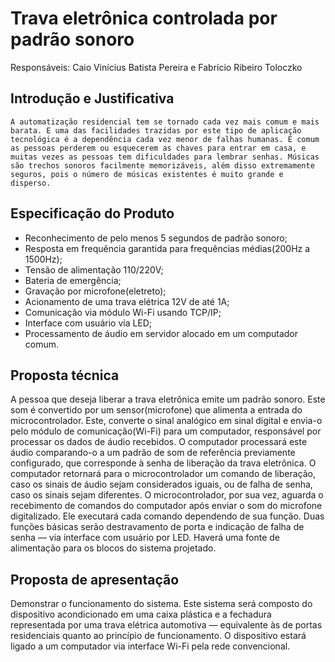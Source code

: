 # Trava eletrônica controlada por padrão sonoro
Responsáveis: Caio Vinícius Batista Pereira e Fabrício Ribeiro Toloczko

## Introdução e Justificativa
    A automatização residencial tem se tornado cada vez mais comum e mais barata. E uma das facilidades trazidas por este tipo de aplicação tecnológica é a dependência cada vez menor de falhas humanas. É comum as pessoas perderem ou esquecerem as chaves para entrar em casa, e muitas vezes as pessoas tem dificuldades para lembrar senhas. Músicas são trechos sonoros facilmente memorizáveis, além disso extremamente seguros, pois o número de músicas existentes é muito grande e disperso. 

## Especificação do Produto
* Reconhecimento de pelo menos 5 segundos de padrão sonoro;
* Resposta em frequência garantida para frequências médias(200Hz a 1500Hz);
* Tensão de alimentação 110/220V;
* Bateria de emergência;
* Gravação por microfone(eletreto);
* Acionamento de uma trava elétrica 12V de até 1A;
* Comunicação via módulo Wi-Fi usando TCP/IP;
* Interface com usuário via LED;
* Processamento de áudio em servidor alocado em um computador comum.

## Proposta técnica
A pessoa que deseja liberar a trava eletrônica emite um padrão sonoro. Este som é convertido por um sensor(microfone) que alimenta a entrada do microcontrolador. Este, converte o sinal analógico em sinal digital e envia-o pelo módulo de comunicação(Wi-Fi) para um computador, responsável por processar os dados de áudio recebidos.
O computador processará este áudio comparando-o  a um padrão de som de referência previamente configurado, que corresponde à senha de liberação da trava eletrônica. O computador retornará para o microcontrolador um comando de liberação, caso os sinais de áudio sejam considerados iguais, ou de falha de senha, caso os sinais sejam diferentes.
O microcontrolador, por sua vez, aguarda o recebimento de comandos do computador após enviar o som do microfone digitalizado. Ele executará cada comando dependendo de sua função. Duas funções básicas serão destravamento de porta e indicação de falha de senha — via interface com usuário por LED.
Haverá uma fonte de alimentação para os blocos do sistema projetado.

## Proposta de apresentação
Demonstrar o funcionamento do sistema. Este sistema será composto do dispositivo acondicionado em uma caixa plástica e a fechadura representada por uma trava elétrica automotiva — equivalente às de portas residenciais quanto ao princípio de funcionamento. O dispositivo estará ligado a um computador via interface Wi-Fi pela rede convencional.

